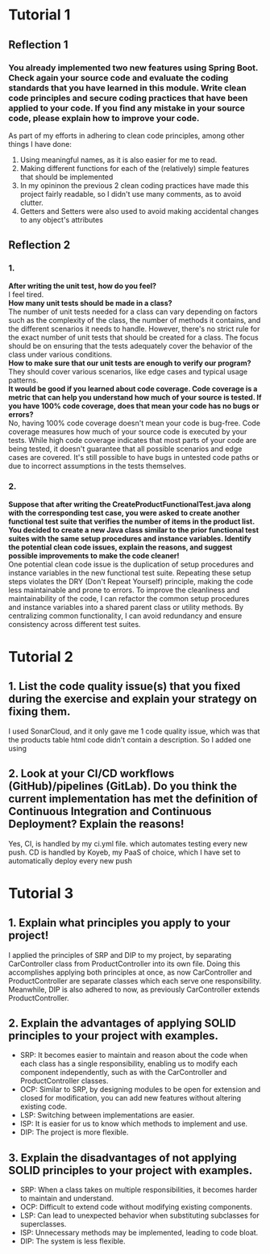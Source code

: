 # Tutorial 1
## Reflection 1
### You already implemented two new features using Spring Boot. Check again your source code and evaluate the coding standards that you have learned in this module. Write clean code principles and secure coding practices that have been applied to your code.  If you find any mistake in your source code, please explain how to improve your code.
As part of my efforts in adhering to clean code principles, among other things I have done:
1. Using meaningful names, as it is also easier for me to read.
2. Making different functions for each of the (relatively) simple features that should be implemented
3. In my opininon the previous 2 clean coding practices have made this project fairly readable, so I didn't use many comments, as to avoid clutter.
4. Getters and Setters were also used to avoid making accidental changes to any object's attributes

## Reflection 2
### 1.
**After writing the unit test, how do you feel?** \
I feel tired. \
**How many unit tests should be made in a class?** \
The number of unit tests needed for a class can vary depending on factors such as the complexity of the class, the number of methods it contains, and the different scenarios it needs to handle. However, there's no strict rule for the exact number of unit tests that should be created for a class. The focus should be on ensuring that the tests adequately cover the behavior of the class under various conditions. \
**How to make sure that our unit tests are enough to verify our program?** \
They should cover various scenarios, like edge cases and typical usage patterns. \
**It would be good if you learned about code coverage. Code coverage is a metric that can help you understand how much of your source is tested. If you have 100% code coverage, does that mean your code has no bugs or errors?** \
No, having 100% code coverage doesn't mean your code is bug-free. Code coverage measures how much of your source code is executed by your tests. While high code coverage indicates that most parts of your code are being tested, it doesn't guarantee that all possible scenarios and edge cases are covered. It's still possible to have bugs in untested code paths or due to incorrect assumptions in the tests themselves.

### 2.
**Suppose that after writing the CreateProductFunctionalTest.java along with the corresponding test case, you were asked to create another functional test suite that verifies the number of items in the product list. You decided to create a new Java class similar to the prior functional test suites with the same setup procedures and instance variables. Identify the potential clean code issues, explain the reasons, and suggest possible improvements to make the code cleaner!** \
One potential clean code issue is the duplication of setup procedures and instance variables in the new functional test suite. Repeating these setup steps violates the DRY (Don't Repeat Yourself) principle, making the code less maintainable and prone to errors.
To improve the cleanliness and maintainability of the code, I can refactor the common setup procedures and instance variables into a shared parent class or utility methods. By centralizing common functionality, I can avoid redundancy and ensure consistency across different test suites.

# Tutorial 2
## 1. List the code quality issue(s) that you fixed during the exercise and explain your strategy on fixing them.
I used SonarCloud, and it only gave me 1 code quality issue, which was that the products table html code didn't contain a description. So I added one using <caption>
## 2. Look at your CI/CD workflows (GitHub)/pipelines (GitLab). Do you think the current implementation has met the definition of Continuous Integration and Continuous Deployment? Explain the reasons!
Yes, CI, is handled by my ci.yml file. which automates testing every new push. CD is handled by Koyeb, my PaaS of choice, which I have set to automatically deploy every new push


# Tutorial 3
## 1. Explain what principles you apply to your project!
I applied the principles of SRP and DIP to my project, by separating CarController class from ProductController into its own file. Doing this accomplishes applying both principles at once, as now CarController and ProductController are separate classes which each serve one responsibility. Meanwhile, DIP is also adhered to now, as previously CarController extends ProductController.

## 2. Explain the advantages of applying SOLID principles to your project with examples.
  - SRP: It becomes easier to maintain and reason about the code when each class has a single responsibility, enabling us to modify each component independently, such as with the CarController and ProductController classes.
  - OCP: Similar to SRP, by designing modules to be open for extension and closed for modification, you can add new features without altering existing code.
  - LSP: Switching between implementations are easier.
  - ISP: It is easier for us to know which methods to implement and use.
  - DIP: The project is more flexible.

## 3. Explain the disadvantages of not applying SOLID principles to your project with examples.
  - SRP: When a class takes on multiple responsibilities, it becomes harder to maintain and understand.
  - OCP: Difficult to extend code without modifying existing components.
  - LSP:  Can lead to unexpected behavior when substituting subclasses for superclasses.
  - ISP: Unnecessary methods may be implemented, leading to code bloat.
  - DIP: The system is less flexible.
